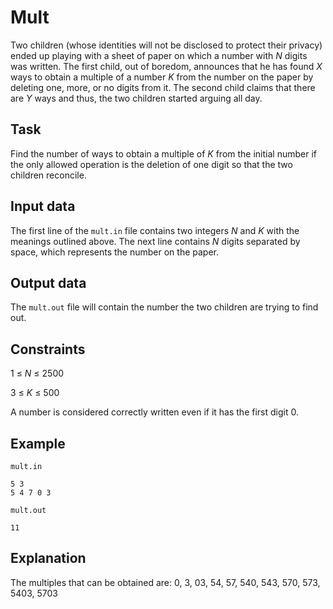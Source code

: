 # Mult

Two children (whose identities will not be disclosed to protect their privacy) ended up playing with a sheet of paper on which a number with $N$ digits was written. The first child, out of boredom, announces that he has found $X$ ways to obtain a multiple of a number $K$ from the number on the paper by deleting one, more, or no digits from it. The second child claims that there are $Y$ ways and thus, the two children started arguing all day.

## Task

Find the number of ways to obtain a multiple of $K$ from the initial number if the only allowed operation is the deletion of one digit so that the two children reconcile.

## Input data

The first line of the `mult.in` file contains two integers $N$ and $K$ with the meanings outlined above. The next line contains $N$ digits separated by space, which represents the number on the paper.

## Output data

The `mult.out` file will contain the number the two children are trying to find out.

## Constraints

1 $\leq$ $N$ $\leq$ 2500 

3 $\leq$ $K$ $\leq$ 500 

A number is considered correctly written even if it has the first digit 0.

## Example

`mult.in` 

```
5 3
5 4 7 0 3
```

`mult.out` 

```
11
```

## Explanation

The multiples that can be obtained are: $0$, $3$, $03$, $54$, $57$, $540$, $543$, $570$, $573$, $5403$, $5703$